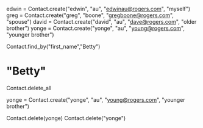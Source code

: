 edwin = Contact.create("edwin", "au", "edwinau@rogers.com", "myself")
greg = Contact.create("greg", "boone", "gregboone@rogers.com", "spouse")
david = Contact.create("david", "au", "dave@rogers.com", "older brother")
yonge = Contact.create("yonge", "au", "young@rogers.com", "younger brother")



Contact.find_by("first_name","Betty")

# "Betty"

Contact.delete_all



yonge = Contact.create("yonge", "au", "young@rogers.com", "younger brother")

Contact.delete(yonge)
Contact.delete("yonge")
